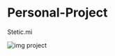 # Personal-Project
Stetic.mi

![img project](https://user-images.githubusercontent.com/54085516/75123205-b5541300-56a5-11ea-85c8-93ff87eb7042.PNG)
